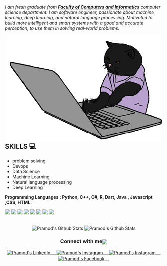  <em>I am fresh graduate from <a href="http://suez.edu.eg/ar/?page_id=7325&lang=en"><b>Faculty of Computers and Informatics</b></a> computer science department. I am software engineer, passionate about machine learning, deep learning, and natural language processing. Motivated to build more intelligent and smart systems with a good and accurate perception, to use them in solving real-world problems. </em>
 <br/>
 
 <img align="right" src="https://raw.githubusercontent.com/UgRoss/UgRoss/master/assets/cat-dev.gif"/>

 
## SKILLS :computer: 

- problem solving
- Devops
- Data Science
- Machine Learning
- Natural language processing
- Deep Learning

**Programming Languages : Python, C++, C#, R,  Dart, Java , Javascript ,CSS, HTML.**
	

<code><a href="https://www.python.org/" target="_blank"><img height="50" src="https://www.vectorlogo.zone/logos/python/python-ar21.svg"></a></code>
<code><a href="https://www.linux.org/" target="_blank"><img height="50" src="https://www.vectorlogo.zone/logos/linux/linux-ar21.svg"></a></code>
<code><a href="https://flutter.dev/" target="_blank"><img height="50" src="https://www.vectorlogo.zone/logos/flutterio/flutterio-ar21.svg"></a></code>
<code><a href="https://www.docker.com/" target="_blank"><img height="50" src="https://www.vectorlogo.zone/logos/docker/docker-official.svg"></a></code>
<code><a href="https://www.tensorflow.org/" target="_blank"><img height="50" src="https://www.vectorlogo.zone/logos/tensorflow/tensorflow-ar21.svg"></a></code>
<code><a href="https://www.ansible.com/" target="_blank"><img height="50" src="https://www.vectorlogo.zone/logos/ansible/ansible-ar21.svg"></a></code>
<code><a href="https://www.jenkins.io/" target="_blank"><img height="50" src="https://www.vectorlogo.zone/logos/jenkins/jenkins-ar21.svg"></a></code>
<code><a href="https://kubernetes.io/" target="_blank"><img height="50" src="https://www.vectorlogo.zone/logos/kubernetes/kubernetes-ar21.svg"></a></code>
<br/><br/>


<p align="center">
<img align="center" src="https://github-readme-stats.vercel.app/api?username=mostafaashour99&&show_icons=true&theme=dark" alt="Pramod's Github Stats">

<img align="center" src="https://github-readme-stats.vercel.app/api/top-langs?username=mostafaashour99&show_icons=true&locale=en&layout=compactlangs_count=8&theme=dark" alt="Pramod's Github Stats">
 
</p>

<div align="center">
  <h3 align="center">Connect with me<img align="center" src="https://github.com/rajput2107/rajput2107/blob/master/Assets/Handshake.gif" height="33px" /></h3> 
</div>
<p align="center">
 <a href="https://www.linkedin.com/in/mostafaashour99/" target="blank">
  <img align="center" alt="Pramod's LinkedIn" width="30px" src="https://www.vectorlogo.zone/logos/linkedin/linkedin-icon.svg" /> &nbsp; &nbsp;
 </a>
  <a href="mostafa.ashourfci@gmail.com" target="blank">
  <img align="center" alt="Pramod's Instagram" width="30px" src="https://www.vectorlogo.zone/logos/gmail/gmail-icon.svg" /> &nbsp; &nbsp;
 </a>
 <a href="https://www.instagram.com/x_okira/?hl=en" target="blank">
  <img align="center" alt="Pramod's Instagram" width="30px" src="https://www.vectorlogo.zone/logos/instagram/instagram-icon.svg" /> &nbsp; &nbsp;
 </a>
 <a href="https://www.facebook.com/mostafa.3ashour/" target="blank">
  <img align="center" alt="Pramod's Facebook" width="30px" src="https://www.vectorlogo.zone/logos/facebook/facebook-tile.svg" /> &nbsp; &nbsp;
 </a> 
  <br/>
  <br/>
